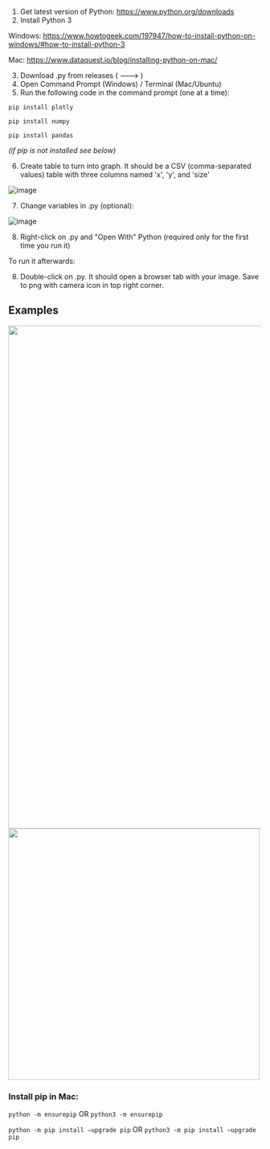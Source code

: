1. Get latest version of Python: https://www.python.org/downloads
2. Install Python 3

Windows: https://www.howtogeek.com/197947/how-to-install-python-on-windows/#how-to-install-python-3

Mac: https://www.dataquest.io/blog/installing-python-on-mac/

   
3. Download .py from releases ( ---> )
4. Open Command Prompt (Windows) / Terminal (Mac/Ubuntu)
5. Run the following code in the command prompt (one at a time):

`pip install plotly`

`pip install numpy`

`pip install pandas`

_(if pip is not installed see below)_

6. Create table to turn into graph. It should be a CSV (comma-separated values) table with three columns named 'x', 'y', and 'size'

![image](https://github.com/user-attachments/assets/70307c47-56ed-4174-9ac4-eaa5c5c69314)

7. Change variables in .py (optional):

![image](https://github.com/user-attachments/assets/caa2cde6-6ce8-4483-b040-c4a1efe41fcf)

8. Right-click on .py and "Open With" Python (required only for the first time you run it)

To run it afterwards:

8. Double-click on .py. It should open a browser tab with your image. Save to png with camera icon in top right corner.

## Examples

<img src="https://github.com/user-attachments/assets/c1f9a848-8b82-4592-8f84-2ad71b7a9de9" width="1000">
<img src="https://github.com/user-attachments/assets/eefc9bc6-ca49-428a-9c24-059a9a856531" width="500">



### Install pip in Mac:
`python -m ensurepip` OR `python3 -m ensurepip`

`python -m pip install –upgrade pip` OR `python3 -m pip install –upgrade pip`
